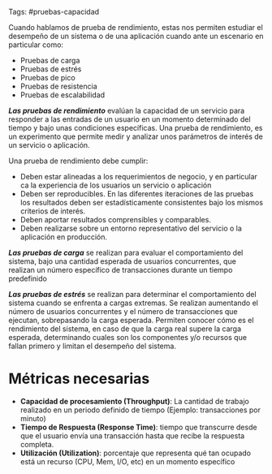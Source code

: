 Tags: #pruebas-capacidad 

Cuando hablamos de prueba de rendimiento, estas nos permiten estudiar el desempeño de un sistema o de una aplicación cuando ante un escenario en particular como:

- Pruebas de carga
- Pruebas de estrés
- Pruebas de pico
- Pruebas de resistencia
- Pruebas de escalabilidad

***Las pruebas de rendimiento*** evalúan la capacidad de un servicio para responder a las entradas de un usuario en un momento determinado del tiempo y bajo unas condiciones específicas. Una prueba de rendimiento, es un experimento que permite medir y analizar unos parámetros de interés de un servicio o aplicación.

Una prueba de rendimiento debe cumplir:
- Deben estar alineadas a los requerimientos de negocio, y en particular ca la experiencia de los usuarios un servicio o aplicación
- Deben ser reproducibles. En las diferentes iteraciones de las pruebas los resultados deben ser estadísticamente consistentes bajo los mismos criterios de interés.
- Deben aportar resultados comprensibles y comparables.
- Deben realizarse sobre un entorno representativo del servicio o la aplicación en producción.

***Las pruebas de carga*** se realizan para evaluar el comportamiento del sistema, bajo una cantidad esperada de usuarios concurrentes, que realizan un número específico de transacciones durante un tiempo predefinido

***Las pruebas de estrés*** se realizan para determinar el comportamiento del sistema cuando se enfrenta a cargas extremas. Se realizan aumentando el número de usuarios concurrentes y el número de transacciones que ejecutan, sobrepasando la carga esperada. Permiten conocer cómo es el rendimiento del sistema, en caso de que la carga real supere la carga esperada, determinando cuales son los componentes y/o recursos que fallan primero y limitan el desempeño del sistema.

# Métricas necesarias
- **Capacidad de procesamiento (Throughput)**: La cantidad de trabajo realizado en un periodo definido de tiempo (Ejemplo: transacciones por minuto)
- **Tiempo de Respuesta (Response Time)**: tiempo que transcurre desde que el usuario envía una transacción hasta que recibe la respuesta completa.
- **Utilización (Utilization)**: porcentaje que representa qué tan ocupado está un recurso (CPU, Mem, I/O, etc) en un momento específico

